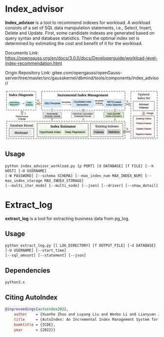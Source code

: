 # Index_advisor
**Index_advisor** is a tool to recommend indexes for workload. A workload consists
of a set of SQL data manipulation statements, i.e., Select, Insert, Delete and Update.
First, some candidate indexes are generated based on query syntax and database
statistics. Then the optimal index set is determined by estimating the cost and
benefit of it for the workload.


Documents Link: https://opengauss.org/en/docs/3.0.0/docs/Developerguide/workload-level-index-recommendation.html

Origin Repository Link: gitee.com/opengauss/openGauss-server/tree/master/src/gausskernel/dbmind/tools/components/index_advisor/

![alt text](./figures/arch.jpg?raw=true)

## Usage

    python index_advisor_workload.py [p PORT] [d DATABASE] [f FILE] [--h HOST] [-U USERNAME] 
    [-W PASSWORD] [--schema SCHEMA] [--max_index_num MAX_INDEX_NUM] [--max_index_storage MAX_INDEX_STORAGE] 
    [--multi_iter_mode] [--multi_node] [--json] [--driver] [--show_detail]

# Extract_log

**extract_log**  is a tool for extracting business data from pg_log.

## Usage

    python extract_log.py [l LOG_DIRECTORY] [f OUTPUT_FILE] [-d DATABASE] [-U USERNAME] [--start_time]
    [--sql_amount] [--statement] [--json]

## Dependencies

    python3.x

## Citing AutoIndex

```bibTeX
@inproceedings{autoindex2022,
	author    = {Xuanhe Zhou and Luyang Liu and Wenbo Li and Lianyuan Jin and Shifu Li and Tianqing Wang and Jianhua Feng},
	title     = {AutoIndex: An Incremental Index Management System for Dynamic Workloads},
	booktitle = {ICDE},
	year      = {2022}}
```
